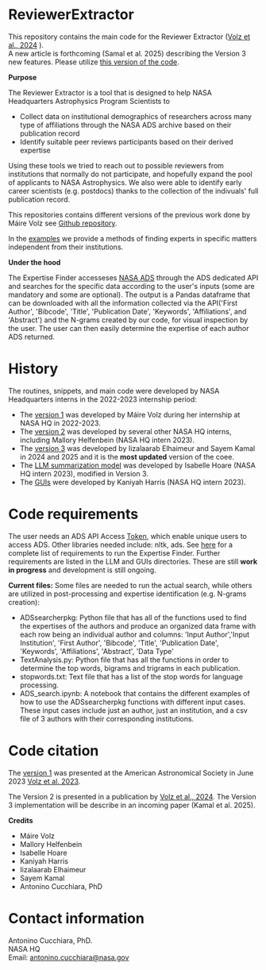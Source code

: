 # ReviewerExtractor
This repository contains the main code for the Reviewer Extractor ([Volz et al., 2024](https://ui.adsabs.harvard.edu/abs/2024RNAAS...8...69V/abstract) ).<br>
A new article is forthcoming (Samal et al. 2025) describing the Version 3 new features.
Please utilize [this version of the code](https://github.com/ninoc/ReviewerExtractor/tree/main/codeV3).

**Purpose**

The Reviewer Extractor is a tool that is designed to help NASA Headquarters Astrophysics Program Scientists to 

- Collect data on institutional demographics of researchers across many type of affiliations through the NASA ADS archive based on their publication record
- Identify suitable peer reviews participants based on their derived expertise

Using these tools we tried to reach out to possible reviewers from institutions that normally do not participate, 
and hopefully expand the pool of applicants to NASA Astrophysics. We also were able to identify early career scientists (e.g. postdocs) thanks to the collection
of the indivuals' full publication record.

This repositories contains different versions of the previous work done by Máire Volz see [Github repository](https://github.com/maireav/NASA-Internship).


In the [examples](https://github.com/ninoc/ReviewerExtractor/blob/main/codeV3/ADS_search.ipynb) we provide a methods of finding experts in specific matters independent from their institutions. 

**Under the hood** 

The Expertise Finder accesseses [NASA ADS](https://ui.adsabs.harvard.edu/) through the ADS dedicated API and searches for the specific data according to the user's inputs (some are mandatory and some are optional). The output is a Pandas dataframe that can be downloaded with all the information collected via the API('First Author', 'Bibcode', 'Title', 'Publication Date', 'Keywords', 'Affiliations', and 'Abstract') and the N-grams created by our code, for visual inspection by the user. The user can then easily determine the expertise of each author ADS returned. 

# History
The routines, snippets, and main code were developed by NASA Headquarters interns in the 2022-2023 internship period: 
* The [version 1](https://github.com/ninoc/ReviewerExtractor/tree/main/codeV1) was developed by Máire Volz during her internship at NASA HQ in 2022-2023. 
* The [version 2](https://github.com/ninoc/ReviewerExtractor/tree/main/codeV2) was developed by several other NASA HQ interns, including Mallory Helfenbein (NASA HQ intern 2023).
* The [version 3](https://github.com/ninoc/ReviewerExtractor/tree/main/codeV3) was developed by Iizalaarab Elhaimeur and Sayem Kamal in 2024 and 2025 and it is the **most updated** version of the coee.
* The [LLM summarization model](https://github.com/ninoc/ReviewerExtractor/tree/main/LLM) was developed by Isabelle Hoare (NASA HQ intern 2023), modified in Version 3.
* The [GUIs](https://github.com/ninoc/ReviewerExtractor/tree/main/GUIs) were developed by Kaniyah Harris (NASA HQ intern 2023).

# Code requirements
The user needs an ADS API Access [Token](https://ui.adsabs.harvard.edu/help/api/), which enable unique users to access ADS. 
Other libraries needed include: nltk, ads. See [here](https://github.com/ninoc/ReviewerExtractor/blob/main/codeV3/README.md) for a complete list of requirements to run the Expertise Finder.
Further requirements are listed in the LLM and GUIs directories. These are still **work in progress** and development is still ongoing.

**Current files:**
Some files are needed to run the actual search, while others are utilized in post-processing and expertise identification (e.g. N-grams creation): 
- ADSsearcherpkg: Python file that has all of the functions used to find the expertises of the authors and produce an organized data frame with each row being an individual author and columns: 'Input Author','Input Institution', 'First Author', 'Bibcode', 'Title', 'Publication Date', 'Keywords', 'Affiliations', 'Abstract', 'Data Type'
- TextAnalysis.py: Python file that has all the functions in order to determine the top words, bigrams and trigrams in each publication.
- stopwords.txt: Text file that has a list of the stop words for language processing. 
- ADS_search.ipynb: A notebook that contains the different examples of how to use the ADSsearcherpkg functions with different input cases. These input cases include just an author, just an institution, and a csv file of 3 authors with their corresponding institutions.

# Code citation
The [version 1](https://github.com/ninoc/ReviewerExtractor/tree/main/codeV1) was presented at the American Astronomical Society in June 2023 [Volz et al. 2023](https://ui.adsabs.harvard.edu/abs/2023AAS...24210207V/abstract).

The Version 2 is presented in a publication by [Volz et al., 2024](https://ui.adsabs.harvard.edu/abs/2024RNAAS...8...69V/abstract).
The Version 3 implementation will be describe in an incoming paper (Kamal et al. 2025).

**Credits** 
- Máire Volz
- Mallory Helfenbein
- Isabelle Hoare
- Kaniyah Harris
- Iizalaarab Elhaimeur
- Sayem Kamal
- Antonino Cucchiara, PhD
  
# Contact information
Antonino Cucchiara, PhD.  
NASA HQ  
Email: antonino.cucchiara@nasa.gov
